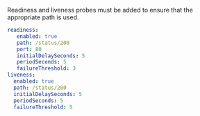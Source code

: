 Readiness and liveness probes must be added to ensure that the appropriate path is used.
```yaml
readiness:
   enabled: true
   path: /status/200
   port: 80
   initialDelaySeconds: 5
   periodSeconds: 5
   failureThreshold: 3
liveness:
  enabled: true
  path: /status/200
  initialDelaySeconds: 5
  periodSeconds: 5
  failureThreshold: 5
```